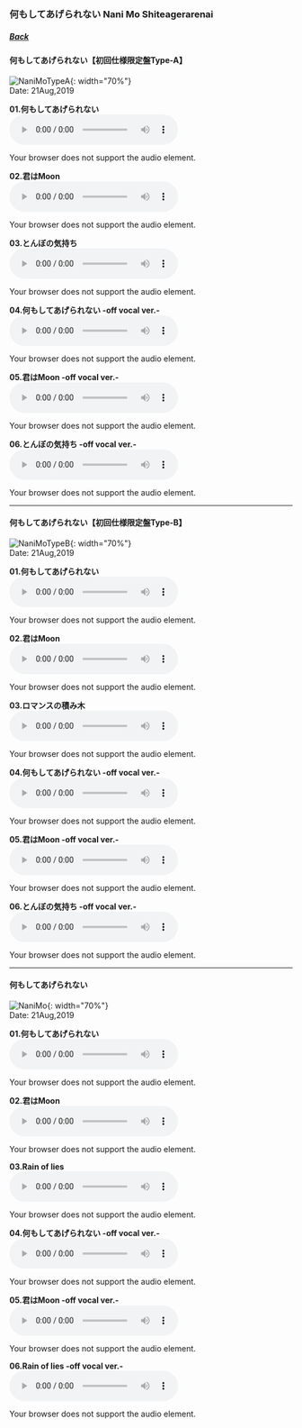 ### 何もしてあげられない Nani Mo Shiteagerarenai
##### [Back](Music_List.md)

#### 何もしてあげられない【初回仕様限定盤Type-A】  
![NaniMoTypeA](../../Img/Music/NaniMoTypeA.jpg){: width="70%"}  
Date: 21Aug,2019  

**01.何もしてあげられない**  
<audio controls="controls">
  <source type="audio/mp3" src="../../Music/04_Nani%20Mo%20Shiteagerarenai/01.%20何もしてあげられない.mp3"></source>
  <p>Your browser does not support the audio element.</p>
</audio>

**02.君はMoon**  
<audio controls="controls">
  <source type="audio/mp3" src="../../Music/04_Nani%20Mo%20Shiteagerarenai/02.%20君はMoon.mp3"></source>
  <p>Your browser does not support the audio element.</p>
</audio>

**03.とんぼの気持ち**  
<audio controls="controls">
  <source type="audio/mp3" src="../../Music/04_Nani%20Mo%20Shiteagerarenai/03.%20とんぼの気持ち.mp3"></source>
  <p>Your browser does not support the audio element.</p>
</audio>

**04.何もしてあげられない -off vocal ver.-**  
<audio controls="controls">
  <source type="audio/mp3" src="../../Music/04_Nani%20Mo%20Shiteagerarenai/04.%20何もしてあげられない%20-off%20vocal%20ver.-.mp3"></source>
  <p>Your browser does not support the audio element.</p>
</audio>

**05.君はMoon -off vocal ver.-**  
<audio controls="controls">
  <source type="audio/mp3" src="../../Music/04_Nani%20Mo%20Shiteagerarenai/04.%20君はMoon%20-off%20vocal%20ver.-.mp3"></source>
  <p>Your browser does not support the audio element.</p>
</audio>

**06.とんぼの気持ち -off vocal ver.-**  
<audio controls="controls">
  <source type="audio/mp3" src="../../Music/04_Nani%20Mo%20Shiteagerarenai/Off%20Vocal%20(Type%20A)/06.%20とんぼの気持ち%20-off%20vocal%20ver.-.mp3"></source>
  <p>Your browser does not support the audio element.</p>
</audio>

---

#### 何もしてあげられない【初回仕様限定盤Type-B】  
![NaniMoTypeB](../../Img/Music/NaniMoTypeB.jpg){: width="70%"}  
Date: 21Aug,2019  

**01.何もしてあげられない**  
<audio controls="controls">
  <source type="audio/mp3" src="../../Music/04_Nani%20Mo%20Shiteagerarenai/01.%20何もしてあげられない.mp3"></source>
  <p>Your browser does not support the audio element.</p>
</audio>

**02.君はMoon**  
<audio controls="controls">
  <source type="audio/mp3" src="../../Music/04_Nani%20Mo%20Shiteagerarenai/02.%20君はMoon.mp3"></source>
  <p>Your browser does not support the audio element.</p>
</audio>

**03.ロマンスの積み木**  
<audio controls="controls">
  <source type="audio/mp3" src="../../Music/04_Nani%20Mo%20Shiteagerarenai/03.%20ロマンスの積み木.mp3"></source>
  <p>Your browser does not support the audio element.</p>
</audio>

**04.何もしてあげられない -off vocal ver.-**  
<audio controls="controls">
  <source type="audio/mp3" src="../../Music/04_Nani%20Mo%20Shiteagerarenai/04.%20何もしてあげられない%20-off%20vocal%20ver.-.mp3"></source>
  <p>Your browser does not support the audio element.</p>
</audio>

**05.君はMoon -off vocal ver.-**  
<audio controls="controls">
  <source type="audio/mp3" src="../../Music/04_Nani%20Mo%20Shiteagerarenai/04.%20君はMoon%20-off%20vocal%20ver.-.mp3"></source>
  <p>Your browser does not support the audio element.</p>
</audio>

**06.とんぼの気持ち -off vocal ver.-**  
<audio controls="controls">
  <source type="audio/mp3" src="../../Music/04_Nani%20Mo%20Shiteagerarenai/Off%20Vocal%20(Type%20B)/06.%20ロマンスの積み木%20-off%20vocal%20ver.-.mp3"></source>
  <p>Your browser does not support the audio element.</p>
</audio>

---

#### 何もしてあげられない  
![NaniMo](../../Img/Music/NaniMo.jpg){: width="70%"}  
Date: 21Aug,2019  

**01.何もしてあげられない**  
<audio controls="controls">
  <source type="audio/mp3" src="../../Music/04_Nani%20Mo%20Shiteagerarenai/01.%20何もしてあげられない.mp3"></source>
  <p>Your browser does not support the audio element.</p>
</audio>

**02.君はMoon**  
<audio controls="controls">
  <source type="audio/mp3" src="../../Music/04_Nani%20Mo%20Shiteagerarenai/02.%20君はMoon.mp3"></source>
  <p>Your browser does not support the audio element.</p>
</audio>

**03.Rain of lies**  
<audio controls="controls">
  <source type="audio/mp3" src="../../Music/04_Nani%20Mo%20Shiteagerarenai/03.Rain%20of%20lies.mp3"></source>
  <p>Your browser does not support the audio element.</p>
</audio>

**04.何もしてあげられない -off vocal ver.-**  
<audio controls="controls">
  <source type="audio/mp3" src="../../Music/04_Nani%20Mo%20Shiteagerarenai/04.%20何もしてあげられない%20-off%20vocal%20ver.-.mp3"></source>
  <p>Your browser does not support the audio element.</p>
</audio>

**05.君はMoon -off vocal ver.-**  
<audio controls="controls">
  <source type="audio/mp3" src="../../Music/04_Nani%20Mo%20Shiteagerarenai/04.%20君はMoon%20-off%20vocal%20ver.-.mp3"></source>
  <p>Your browser does not support the audio element.</p>
</audio>

**06.Rain of lies -off vocal ver.-**  
<audio controls="controls">
  <source type="audio/mp3" src="../../Music/04_Nani%20Mo%20Shiteagerarenai/06.Rain%20of%20lies%20-off%20vocal%20ver.-.mp3"></source>
  <p>Your browser does not support the audio element.</p>
</audio>
